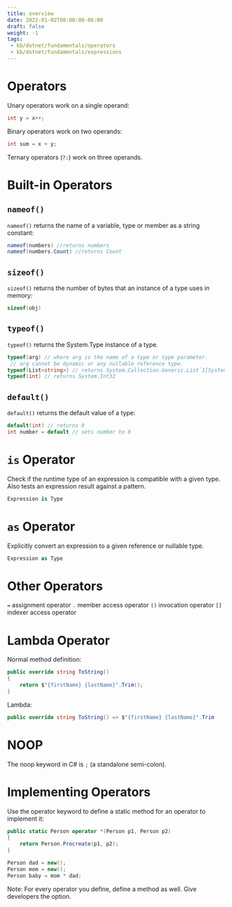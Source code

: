 ```yaml
---
title: overview
date: 2022-01-02T00:00:00-06:00
draft: false
weight: -1
tags:
 - kb/dotnet/fundamentals/operators
 - kb/dotnet/fundamentals/expressions
---
```


# Operators
Unary operators work on a single operand:
```cs
int y = x++;
```

Binary operators work on two operands:
```cs
int sum = x + y;
```

Ternary operators (`?:`) work on three operands.

# Built-in Operators
## `nameof()`
`nameof()` returns the name of a variable, type or member as a string constant:
```cs
nameof(numbers) //returns numbers
nameof(numbers.Count) //returns Count
```

## `sizeof()`
`sizeof()` returns the number of bytes that an instance of a type uses in memory:
```cs
sizeof(obj)
```

## `typeof()`
`typeof()` returns the System.Type instance of a type.
```cs
typeof(arg) // where arg is the name of a type or type parameter.
 // arg cannot be dynamic or any nullable reference type.
typeof(List<string>) // returns System.Collection.Generic.List`1[System.String]
typeof(int) // returns System.Int32
```

## `default()`
`default()` returns the default value of a type:
```cs
default(int) // returns 0
int number = default // sets number to 0
```

# `is` Operator
Check if the runtime type of an expression is compatible with a given type.
Also tests an expression result against a pattern.
```cs
Expression is Type
```

# `as` Operator
Explicitly convert an expression to a given reference or nullable type.
```cs
Expression as Type
```

# Other Operators
`=` assignment operator
`.` member access operator
`()` invocation operator
`[]` indexer access operator

# Lambda Operator
Normal method definition:
```cs
public override string ToString()
{
    return $"{firstName} {lastName}".Trim();
}
```

Lambda:
```cs
public override string ToString() => $"{firstName} {lastName}".Trim
```

# NOOP
The noop keyword in C# is `;` (a standalone semi-colon).

# Implementing Operators
Use the operator keyword to define a static method for an operator to implement it:
```cs
public static Person operator *(Person p1, Person p2) 
{
    return Person.Procreate(p1, p2);
}

Person dad = new();
Person mom = new();
Person baby = mom * dad;
```

Note: For every operator you define, define a method as well.  Give developers the option.
